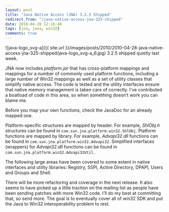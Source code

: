 ```yaml
---
layout: post
title: "Java Native Access (JNA) 3.2.5 Shipped"
redirect_from: "/java-native-access-jna-325-shipped"
date: 2010-04-28 12:16:40
tags: [jna, java, win32]
comments: true
---
```

![java-logo_svg-a]({{ site.url }}/images/posts/2010/2010-04-28-java-native-access-jna-325-shipped/java-logo_svg-a_6.jpg) 3.2.5 shipped quietly last week.

JNA now includes _platform.jar_ that has cross-platform mappings and mappings for a number of commonly used platform functions, including a large number of Win32 mappings as well as a set of utility classes that simplify native access. The code is tested and the utility interfaces ensure that native memory management is taken care of correctly. I’ve contributed a boatload of code in this area, so when something doesn’t work you can blame me.

Before you map your own functions, check the JavaDoc for an already mapped one.

Platform-specific structures are mapped by header. For example, *ShlObj.h* structures can be found in `com.sun.jna.platform.win32.ShlObj`. Platform functions are mapped by library. For example, *Advapi32.dll* functions can be found in `com.sun.jna.platform.win32.Advapi32`. Simplified interfaces (wrappers) for *Advapi32.dll* functions can be found in `com.sun.jna.platform.win32.Advapi32Util`.

The following large areas have been covered to some extent in native interfaces and utility libraries: Registry, SSPI, Active Directory, DPAPI, Users and Groups and Shell.

There will be more refactoring and coverage in the next release. It also seems to have picked up a little traction on the mailing list as people have been sending patches with more Win32 code. I’ll do my best at committing that, so send more. The goal is to eventually cover all of win32 SDK and put the Java to Win32 interoperability problem to rest.


